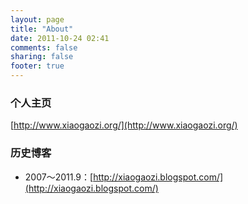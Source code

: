 ```yaml
---
layout: page
title: "About"
date: 2011-10-24 02:41
comments: false
sharing: false
footer: true
---
```


### 个人主页 ###

[http://www.xiaogaozi.org/](http://www.xiaogaozi.org/)

### 历史博客 ###

- 2007～2011.9：[http://xiaogaozi.blogspot.com/](http://xiaogaozi.blogspot.com/)


